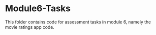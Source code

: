 # Module6-Tasks

This folder contains code for assessment tasks in module 6, namely the movie
ratings app code.

